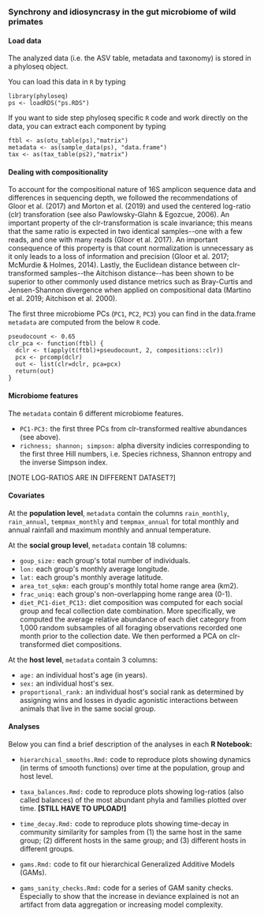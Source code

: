 ### Synchrony and idiosyncrasy in the gut microbiome of wild primates

#### Load data
The analyzed data (i.e. the ASV table, metadata and taxonomy) is stored in a phyloseq object.

You can load this data in `R` by typing

```
library(phyloseq)
ps <- loadRDS("ps.RDS")
```

If you want to side step phyloseq specific `R` code and work directly on the data, you can extract each component by typing 

```
ftbl <- as(otu_table(ps),"matrix") 
metadata <- as(sample_data(ps), "data.frame")
tax <- as(tax_table(ps2),"matrix")
```

#### Dealing with compositionality
To account for the compositional nature of 16S amplicon sequence data and differences in sequencing depth, we followed the recommendations of Gloor et al. (2017) and Morton et al. (2019) and used the centered log-ratio (clr) transforation (see also Pawlowsky-Glahn & Egozcue, 2006). An important property of the clr-transformation is scale invariance; this means that the same ratio is expected in two identical samples--one with a few reads, and one with many reads (Gloor et al. 2017). An important consequence of this property is that count normalization is unnecessary as it only leads to a loss of information and precision (Gloor et al. 2017; McMurdie & Holmes, 2014). Lastly, the Euclidean distance between clr-transformed samples--the Aitchison distance--has been shown to be superior to other commonly used distance metrics such as Bray-Curtis and Jensen-Shannon divergence when applied on compositional data (Martino et al. 2019; Aitchison et al. 2000). 

The first three microbiome PCs (`PC1`, `PC2`, `PC3`) you can find in the data.frame `metadata` are computed from the below `R` code.     

```
pseudocount <- 0.65
clr_pca <- function(ftbl) {
  dclr <- t(apply(t(ftbl)+pseudocount, 2, compositions::clr))
  pcx <- prcomp(dclr)
  out <- list(clr=dclr, pca=pcx)
  return(out)
}
```

#### Microbiome features
The `metadata` contain 6 different microbiome features. 
* `PC1-PC3:` the first three PCs from clr-transformed realtive abundances (see above).
* `richness; shannon; simpson:` alpha diversity indicies corresponding to the first three Hill numbers, i.e. Species richness, Shannon entropy and the inverse Simpson index.

[NOTE LOG-RATIOS ARE IN DIFFERENT DATASET?]

#### Covariates
At the **population level**, `metadata` contain the columns `rain_monthly`, `rain_annual`, `tempmax_monthly` and `tempmax_annual` for total monthly and annual rainfall and maximum monthly and annual temperature. 

At the **social group level**, `metadata` contain 18 columns: 
* `goup_size:` each group's total number of individuals.
* `lon:` each group's monthly average longitude. 
* `lat:` each group's monthly average latitude.
* `area_tot_sqkm:` each group's monthly total home range area (km2).
* `frac_uniq:` each group's non-overlapping home range area (0-1).
* `diet_PC1-diet_PC13:` diet composition was computed for each social group and fecal collection date combination. More specifically, we computed the average relative abundance of each diet category from 1,000 random subsamples of all foraging observations recorded one month prior to the collection date. We then performed a PCA on clr-transformed diet compositions. 

At the **host level**, `metadata` contain 3 columns: 
* `age:` an individual host's age (in years).
* `sex:` an individual host's sex.
* `proportional_rank:` an individual host's social rank as determined by assigning wins and losses in dyadic agonistic interactions between animals that live in the same social group.


#### Analyses

Below you can find a brief description of the analyses in each **R Notebook:**

* `hierarchical_smooths.Rmd:` code to reproduce plots showing dynamics (in terms of smooth functions) over time at the population, group and host level.

* `taxa_balances.Rmd:` code to reproduce plots showing log-ratios (also called balances) of the most abundant phyla and families plotted over time. **[STILL HAVE TO UPLOAD!]**

* `time_decay.Rmd:` code to reproduce plots showing time-decay in community similarity for samples from (1) the same host in the same group; (2) different hosts in the same group; and (3) different hosts in different groups.    

* `gams.Rmd:` code to fit our hierarchical Generalized Additive Models (GAMs).

* `gams_sanity_checks.Rmd:` code for a series of GAM sanity checks. Especially to show that the increase in deviance explained is not an artifact from data aggregation or increasing model complexity.

 

